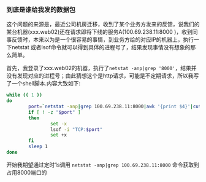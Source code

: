 ### 到底是谁给我发的数据包

这个问题的来源是，最近公司机房迁移，收到了某个业务方发来的反馈，说我们的某台机器\(xxx.web02\)还在请求即将下线的服务A\(100.69.238.11:8000 \)，收到同事反馈时，本来以为是一个很容易的事情，到业务方给的对应IP的机器上，执行一下netstat 或者lsof命令就可以得到具体的进程号了，结果发现事情没有想象的那么简单。

首先，我登录了xxx.web02的机器，执行了`netstat -anp|grep '8000'`，结果并没有发现对应的进程号；由此猜想这个是http请求，可能是不定期请求，所以我写了一个shell脚本.内容大致如下:

```bash
while (( 1 ))
do
        port=`netstat -anp|grep 100.69.238.11:8000|awk '{print $4}'|cut -d ':' -f 2`
        if [ ! -z "$port" ]
        then
                set -x
                lsof -i "TCP:$port"
                set +x
        fi
        sleep 1
done
```

开始我期望通过定时1s调用 `netstat -anp|grep 100.69.238.11:8000` 命令获取到占用8000端口的

